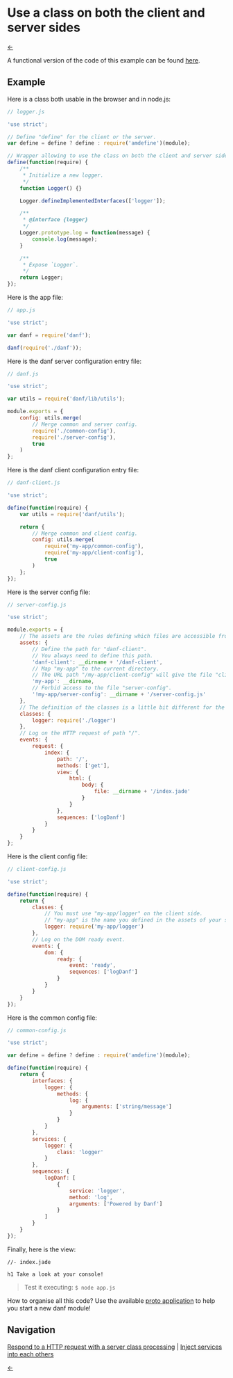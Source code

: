 Use a class on both the client and server sides
===============================================

[←](index.md)

A functional version of the code of this example can be found [here](../../test/functional/example/client-server-class).

Example
-------

Here is a class both usable in the browser and in node.js:

```javascript
// logger.js

'use strict';

// Define "define" for the client or the server.
var define = define ? define : require('amdefine')(module);

// Wrapper allowing to use the class on both the client and server sides.
define(function(require) {
    /**
     * Initialize a new logger.
     */
    function Logger() {}

    Logger.defineImplementedInterfaces(['logger']);

    /**
     * @interface {logger}
     */
    Logger.prototype.log = function(message) {
        console.log(message);
    }

    /**
     * Expose `Logger`.
     */
    return Logger;
});
```

Here is the app file:

```javascript
// app.js

'use strict';

var danf = require('danf');

danf(require('./danf'));
```

Here is the danf server configuration entry file:

```javascript
// danf.js

'use strict';

var utils = require('danf/lib/utils');

module.exports = {
    config: utils.merge(
        // Merge common and server config.
        require('./common-config'),
        require('./server-config'),
        true
    )
};
```

Here is the danf client configuration entry file:

```javascript
// danf-client.js

'use strict';

define(function(require) {
    var utils = require('danf/utils');

    return {
        // Merge common and client config.
        config: utils.merge(
            require('my-app/common-config'),
            require('my-app/client-config'),
            true
        )
    };
});
```

Here is the server config file:

```javascript
// server-config.js

'use strict';

module.exports = {
    // The assets are the rules defining which files are accessible from HTTP requests.
    assets: {
        // Define the path for "danf-client".
        // You always need to define this path.
        'danf-client': __dirname + '/danf-client',
        // Map "my-app" to the current directory.
        // The URL path "/my-app/client-config" will give the file "client-config.js".
        'my-app': __dirname,
        // Forbid access to the file "server-config".
        '!my-app/server-config': __dirname + '/server-config.js'
    },
    // The definition of the classes is a little bit different for the client and the server.
    classes: {
        logger: require('./logger')
    },
    // Log on the HTTP request of path "/".
    events: {
        request: {
            index: {
                path: '/',
                methods: ['get'],
                view: {
                    html: {
                        body: {
                            file: __dirname + '/index.jade'
                        }
                    }
                },
                sequences: ['logDanf']
            }
        }
    }
};
```

Here is the client config file:

```javascript
// client-config.js

'use strict';

define(function(require) {
    return {
        classes: {
            // You must use "my-app/logger" on the client side.
            // "my-app" is the name you defined in the assets of your server config.
            logger: require('my-app/logger')
        },
        // Log on the DOM ready event.
        events: {
            dom: {
                ready: {
                    event: 'ready',
                    sequences: ['logDanf']
                }
            }
        }
    }
});
```

Here is the common config file:

```javascript
// common-config.js

'use strict';

var define = define ? define : require('amdefine')(module);

define(function(require) {
    return {
        interfaces: {
            logger: {
                methods: {
                    log: {
                        arguments: ['string/message']
                    }
                }
            }
        },
        services: {
            logger: {
                class: 'logger'
            }
        },
        sequences: {
            logDanf: [
                {
                    service: 'logger',
                    method: 'log',
                    arguments: ['Powered by Danf']
                }
            ]
        }
    }
});
```

Finally, here is the view:

```jade
//- index.jade

h1 Take a look at your console!
```

> Test it executing: `$ node app.js`

How to organise all this code? Use the available [proto application](https://github.com/gnodi/danf-proto-app) to help you start a new danf module!

Navigation
----------

[Respond to a HTTP request with a server class processing](simple.md) |
 [Inject services into each others](dependency-injection.md)

[←](index.md)
